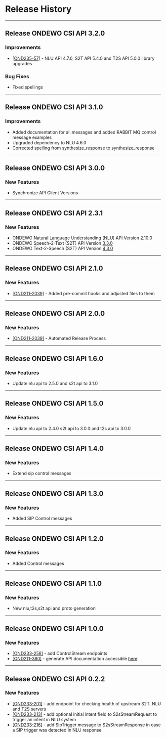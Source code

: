 # Release History

*****************

## Release ONDEWO CSI API 3.2.0

### Improvements

* [[OND235-57]](https://ondewo.atlassian.net/browse/OND235-57) - NLU API 4.7.0, S2T API 5.4.0 and T2S API 5.0.0 library
  upgrades

### Bug Fixes

* Fixed spellings

*****************

## Release ONDEWO CSI API 3.1.0

### Improvements

* Added documentation for all messages and added RABBIT MQ control message examples
* Upgraded dependency to NLU 4.6.0
* Corrected spelling from synthesize_response to synthesize_response

*****************

## Release ONDEWO CSI API 3.0.0

### New Features

* Synchronize API Client Versions

*****************

## Release ONDEWO CSI API 2.3.1

### New Features

* ONDEWO Natural Language Understanding (NLU) API
  Version [2.10.0](https://github.com/ondewo/ondewo-nlu-api/releases/2.10.0)
* ONDEWO Speech-2-Text (S2T) API Version [3.3.0](https://github.com/ondewo/ondewo-s2t-api/releases/3.3.0)
* ONDEWO Text-2-Speech (S2T) API Version [4.3.0](https://github.com/ondewo/ondewo-t2s-api/releases/4.3.0)

*****************

## Release ONDEWO CSI API 2.1.0

### New Features

* [[OND211-2039]](https://ondewo.atlassian.net/browse/OND211-2039) - Added pre-commit hooks and adjusted files to them

*****************

## Release ONDEWO CSI API 2.0.0

### New Features

* [[OND211-2039]](https://ondewo.atlassian.net/browse/OND211-2039) - Automated Release Process

*****************

## Release ONDEWO CSI API 1.6.0

### New Features

* Update nlu api to 2.5.0 and s2t api to 3.1.0

*****************

## Release ONDEWO CSI API 1.5.0

### New Features

* Update nlu api to 2.4.0 s2t api to 3.0.0 and t2s api to 3.0.0

*****************

## Release ONDEWO CSI API 1.4.0

### New Features

* Extend sip control messages

*****************

## Release ONDEWO CSI API 1.3.0

### New Features

* Added SIP Control messages

*****************

## Release ONDEWO CSI API 1.2.0

### New Features

* Added Control messages

*****************

## Release ONDEWO CSI API 1.1.0

### New Features

* New nlu,t2s,s2t api and proto generation

*****************

## Release ONDEWO CSI API 1.0.0

### New Features

* [[OND233-258]](https://ondewo.atlassian.net/browse/OND233-258) - add ControlStream endpoints
* [[OND211-380]](https://ondewo.atlassian.net/browse/OND211-380) - generate API documentation
  accessible [here](https://ondewo.github.io/ondewo-csi-api/)

*****************

## Release ONDEWO CSI API 0.2.2

### New Features

* [[OND233-201]](https://ondewo.atlassian.net/browse/OND233-201) - add endpoint for checking health of upstream S2T, NLU
  and T2S servers
* [[OND233-213]](https://ondewo.atlassian.net/browse/OND233-213) - add optional initial intent field to S2sStreamRequest
  to trigger an intent in NLU system
* [[OND233-216]](https://ondewo.atlassian.net/browse/OND233-216) - add SipTrigger message to S2sStreamResponse in case a
  SIP trigger was detected in NLU response
